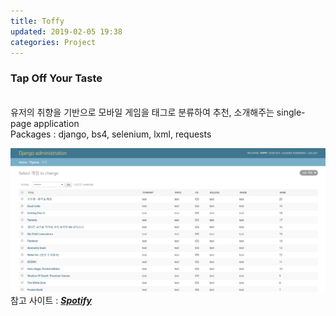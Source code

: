 ```yaml
---
title: Toffy
updated: 2019-02-05 19:38
categories: Project
---
```


### Tap Off Your Taste
<br>
유저의 취향을 기반으로 모바일 게임을 태그로 분류하여 추천, 소개해주는 single-page application
<br>
Packages : django, bs4, selenium, lxml, requests

![.](assets/200216.JPG)
<br>
참고 사이트 : [**_Spotify_**](https://www.spotify.com/int/why-not-available/)
